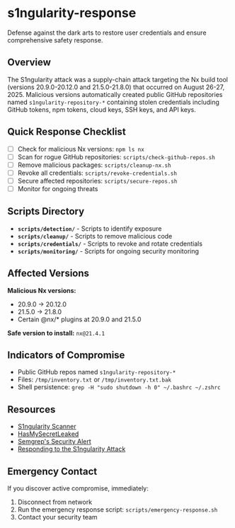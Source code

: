 # s1ngularity-response
Defense against the dark arts to restore user credentials and ensure comprehensive safety response.

## Overview
The S1ngularity attack was a supply-chain attack targeting the Nx build tool (versions 20.9.0-20.12.0 and 21.5.0-21.8.0) that occurred on August 26-27, 2025. Malicious versions automatically created public GitHub repositories named `s1ngularity-repository-*` containing stolen credentials including GitHub tokens, npm tokens, cloud keys, SSH keys, and API keys.

## Quick Response Checklist
- [ ] Check for malicious Nx versions: `npm ls nx`
- [ ] Scan for rogue GitHub repositories: `scripts/check-github-repos.sh`
- [ ] Remove malicious packages: `scripts/cleanup-nx.sh`
- [ ] Revoke all credentials: `scripts/revoke-credentials.sh`
- [ ] Secure affected repositories: `scripts/secure-repos.sh`
- [ ] Monitor for ongoing threats

## Scripts Directory
- **`scripts/detection/`** - Scripts to identify exposure
- **`scripts/cleanup/`** - Scripts to remove malicious code
- **`scripts/credentials/`** - Scripts to revoke and rotate credentials
- **`scripts/monitoring/`** - Scripts for ongoing security monitoring

## Affected Versions
**Malicious Nx versions:**
- 20.9.0 → 20.12.0
- 21.5.0 → 21.8.0
- Certain @nx/* plugins at 20.9.0 and 21.5.0

**Safe version to install:** `nx@21.4.1`

## Indicators of Compromise
- Public GitHub repos named `s1ngularity-repository-*`
- Files: `/tmp/inventory.txt` or `/tmp/inventory.txt.bak`
- Shell persistence: `grep -H "sudo shutdown -h 0" ~/.bashrc ~/.zshrc`

## Resources
- [S1ngularity Scanner](https://github.com/GitGuardian/s1ngularity-scanner)
- [HasMySecretLeaked](https://www.gitguardian.com/hasmysecretleaked)
- [Semgrep's Security Alert](https://semgrep.dev/blog/2025/security-alert-nx-compromised-to-steal-wallets-and-credentials)
- [Responding to the S1ngularity Attack](https://blog.dedevs.club/responding-to-the-s1ngularity-attack-tips-and-solutions)

## Emergency Contact
If you discover active compromise, immediately:
1. Disconnect from network
2. Run the emergency response script: `scripts/emergency-response.sh`
3. Contact your security team